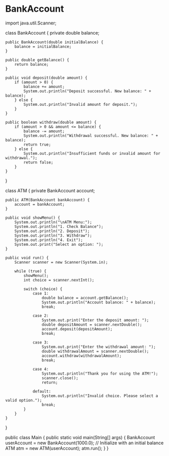 # BankAccount
import java.util.Scanner;

class BankAccount {
    private double balance;

    public BankAccount(double initialBalance) {
        balance = initialBalance;
    }

    public double getBalance() {
        return balance;
    }

    public void deposit(double amount) {
        if (amount > 0) {
            balance += amount;
            System.out.println("Deposit successful. New balance: " + balance);
        } else {
            System.out.println("Invalid amount for deposit.");
        }
    }

    public boolean withdraw(double amount) {
        if (amount > 0 && amount <= balance) {
            balance -= amount;
            System.out.println("Withdrawal successful. New balance: " + balance);
            return true;
        } else {
            System.out.println("Insufficient funds or invalid amount for withdrawal.");
            return false;
        }
    }
}

class ATM {
    private BankAccount account;

    public ATM(BankAccount bankAccount) {
        account = bankAccount;
    }

    public void showMenu() {
        System.out.println("\nATM Menu:");
        System.out.println("1. Check Balance");
        System.out.println("2. Deposit");
        System.out.println("3. Withdraw");
        System.out.println("4. Exit");
        System.out.print("Select an option: ");
    }

    public void run() {
        Scanner scanner = new Scanner(System.in);

        while (true) {
            showMenu();
            int choice = scanner.nextInt();

            switch (choice) {
                case 1:
                    double balance = account.getBalance();
                    System.out.println("Account balance: " + balance);
                    break;

                case 2:
                    System.out.print("Enter the deposit amount: ");
                    double depositAmount = scanner.nextDouble();
                    account.deposit(depositAmount);
                    break;

                case 3:
                    System.out.print("Enter the withdrawal amount: ");
                    double withdrawalAmount = scanner.nextDouble();
                    account.withdraw(withdrawalAmount);
                    break;

                case 4:
                    System.out.println("Thank you for using the ATM!");
                    scanner.close();
                    return;

                default:
                    System.out.println("Invalid choice. Please select a valid option.");
                    break;
            }
        }
    }
}

public class Main {
    public static void main(String[] args) {
        BankAccount userAccount = new BankAccount(1000.0); // Initialize with an initial balance
        ATM atm = new ATM(userAccount);
        atm.run();
    }
}
